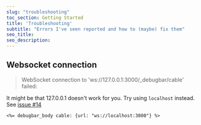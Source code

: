 ```yaml
---
slug: "troubleshooting"
toc_section: Getting Started
title: 'Troubleshooting'
subtitle: "Errors I've seen reported and how to (maybe) fix them"
seo_title:
seo_description: 
---
```


## Websocket connection

> WebSocket connection to 'ws://127.0.0.1:3000/_debugbar/cable' failed:

It might be that 127.0.0.1 doesn't work for you. Try using `localhost` instead. See [issue #14](https://github.com/julienbourdeau/debugbar/issues/14)

```erb
<%= debugbar_body cable: {url: "ws://localhost:3000"} %>
```
